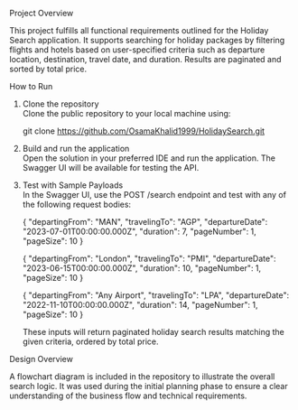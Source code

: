  Project Overview

This project fulfills all functional requirements outlined for the Holiday Search application. It supports searching for holiday packages by filtering flights and hotels based on user-specified criteria such as departure location, destination, travel date, and duration. Results are paginated and sorted by total price.

How to Run

1. Clone the repository  
   Clone the public repository to your local machine using:

   git clone https://github.com/OsamaKhalid1999/HolidaySearch.git

2. Build and run the application  
   Open the solution in your preferred IDE and run the application. The Swagger UI will be available for testing the API.

3. Test with Sample Payloads  
   In the Swagger UI, use the POST /search endpoint and test with any of the following request bodies:

   {
     "departingFrom": "MAN",
     "travelingTo": "AGP",
     "departureDate": "2023-07-01T00:00:00.000Z",
     "duration": 7,
     "pageNumber": 1,
     "pageSize": 10
   }

   {
     "departingFrom": "London",
     "travelingTo": "PMI",
     "departureDate": "2023-06-15T00:00:00.000Z",
     "duration": 10,
     "pageNumber": 1,
     "pageSize": 10
   }

   {
     "departingFrom": "Any Airport",
     "travelingTo": "LPA",
     "departureDate": "2022-11-10T00:00:00.000Z",
     "duration": 14,
     "pageNumber": 1,
     "pageSize": 10
   }

   These inputs will return paginated holiday search results matching the given criteria, ordered by total price.

Design Overview

A flowchart diagram is included in the repository to illustrate the overall search logic. It was used during the initial planning phase to ensure a clear understanding of the business flow and technical requirements.